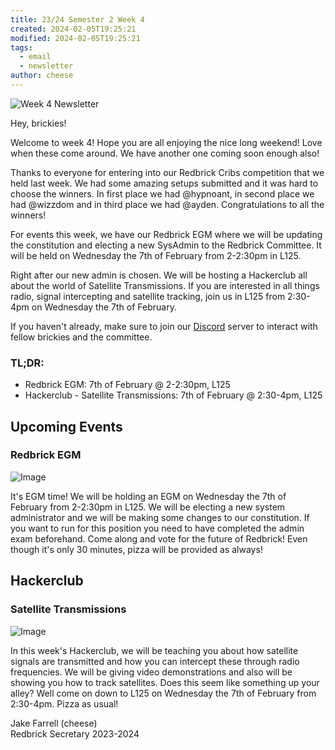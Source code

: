 ```yaml
---
title: 23/24 Semester 2 Week 4 
created: 2024-02-05T19:25:21
modified: 2024-02-05T19:25:21
tags:
  - email
  - newsletter
author: cheese
---
```


![Week 4 Newsletter](https://i.imgur.com/4Zq3E4E.gif)



Hey, brickies!

Welcome to week 4! Hope you are all enjoying the nice long weekend! Love 
when these come around. We have another one coming soon enough also!

Thanks to everyone for entering into our Redbrick Cribs competition that 
we held last week. We had some amazing setups submitted and it was hard 
to choose the winners. In first place we had @hypnoant, in second place 
we had @wizzdom and in third place we had @ayden. Congratulations to all 
the winners!

For events this week, we have our Redbrick EGM where we will be updating 
the constitution and electing a new SysAdmin to the Redbrick Committee. 
It will be held on Wednesday the 7th of February from 2-2:30pm in L125.

Right after our new admin is chosen. We will be hosting a Hackerclub all 
about the world of Satellite Transmissions. If you are interested in all 
things radio, signal intercepting and satellite tracking, join us in 
L125 from 2:30-4pm on Wednesday the 7th of February.

If you haven't already, make sure to join our [Discord](https://chat.redbrick.dcu.ie/) server to interact with fellow brickies 
and the committee.

### TL;DR:

- Redbrick EGM: 7th of February @ 2-2:30pm, L125
- Hackerclub - Satellite Transmissions: 7th of February @ 2:30-4pm, L125



## Upcoming Events


### Redbrick EGM
![Image](https://cdn.discordapp.com/attachments/897234572608159774/1202226228137037874/IMG_8900.png?ex=65ccaf6d&is=65ba3a6d&hm=87d25358ed0d826c1054b63861d8e3e32ae00a29d862cd861d0db85bc2cee16c&)



It's EGM time! We will be holding an EGM on Wednesday the 7th of 
February from 2-2:30pm in L125. We will be electing a new system 
administrator and we will be making some changes to our constitution. If 
you want to run for this position you need to have completed the admin 
exam beforehand. Come along and vote for the future of Redbrick! Even 
though it's only 30 minutes, pizza will be provided as always!




## Hackerclub





### Satellite Transmissions
![Image](https://cdn.discordapp.com/attachments/897234572608159774/1203809684780351579/authentic_leather_5.gif?ex=65d27222&is=65bffd22&hm=525951b3e6b5fb40636280f4a31a58f7a82c6c39fbb07c52b243f4a4f189d230&)



In this week's Hackerclub, we will be teaching you about how satellite 
signals are transmitted and how you can intercept these through radio 
frequencies. We will be giving video demonstrations and also will be 
showing you how to track satellites. Does this seem like something up 
your alley? Well come on down to L125 on Wednesday the 7th of February 
from 2:30-4pm. Pizza as usual!





Jake Farrell (cheese)\
Redbrick Secretary 2023-2024

